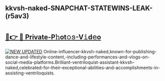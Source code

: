 ## kkvsh-naked-SNAPCHAT-STATEWINS-LEAK-(r5av3)


# <h2><a href="https://mediaupload.pro?-20M">🔗👉 🔴 Private-P𝚑ot𝚘𝚜-V𝚒d𝚎o</a></h2>

[![NEW UPDATED](https://i.imgur.com/0qMVB7G.gif)](https://mediaupload.pro?-20M)
Online-influencer-kkvsh-naked,known-for-publishing-dance-and-lifestyle-content,-including-performances-and-vlogs-on-social-media-platforms.Brilliant-ventriloquist-assistant-kkvsh-naked,celebrated-for-their-exceptional-abilities-and-accomplishments-in-assisting-ventriloquists.  